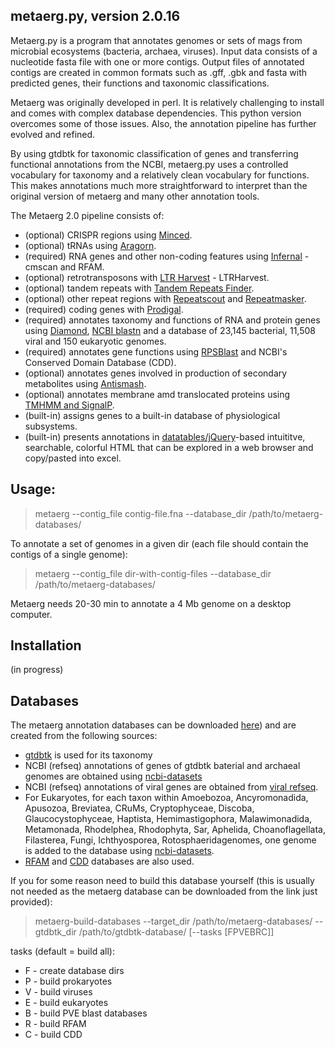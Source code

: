 ## metaerg.py, version 2.0.16

Metaerg.py is a program that annotates genomes or sets of mags from microbial ecosystems (bacteria, archaea, viruses). Input data 
consists of a nucleotide fasta file with one or more contigs. Output files of annotated contigs are created in common formats
such as .gff, .gbk and fasta with predicted genes, their functions and taxonomic classifications.

Metaerg was originally developed in perl. It is relatively challenging to install and comes with complex database 
dependencies. This python version overcomes some of those issues. Also, the annotation pipeline has further evolved and refined.

By using gtdbtk for taxonomic classification of genes and transferring functional annotations from the NCBI, metaerg.py
uses a controlled vocabulary for taxonomy and a relatively clean vocabulary for functions. This makes annotations much
more straightforward to interpret than the original version of metaerg and many other annotation tools.

The Metaerg 2.0 pipeline consists of:
* (optional) CRISPR regions using [Minced](https://github.com/ctSkennerton/minced).
* (optional) tRNAs using [Aragorn](https://www.ansikte.se/ARAGORN/Downloads/).
* (required) RNA genes and other non-coding features using [Infernal](http://eddylab.org/infernal/) - cmscan and RFAM.
* (optional) retrotransposons with [LTR Harvest](http://genometools.org/tools/gt_ltrharvest.html) - LTRHarvest.
* (optional) tandem repeats with [Tandem Repeats Finder](https://tandem.bu.edu/trf/trf.html).
* (optional) other repeat regions with [Repeatscout](http://bix.ucsd.edu/repeatscout/) and [Repeatmasker](http://www.repeatmasker.org/RepeatMasker/).
* (required) coding genes with [Prodigal](https://github.com/hyattpd/Prodigal).
* (required) annotates taxonomy and functions of RNA and protein genes using [Diamond](https://github.com/bbuchfink/diamond), [NCBI blastn](https://ftp.ncbi.nlm.nih.gov/blast/executables/blast+/LATEST/) and a database of 23,145 bacterial, 11,508 viral and 150 eukaryotic genomes.
* (required) annotates gene functions using [RPSBlast](https://ftp.ncbi.nlm.nih.gov/blast/executables/blast+/LATEST/) and NCBI's Conserved Domain Database (CDD).
* (optional) annotates genes involved in production of secondary metabolites using [Antismash](https://dl.secondarymetabolites.org/releases).
* (optional) annotates membrane amd translocated proteins using [TMHMM and SignalP](https://services.healthtech.dtu.dk/software.php).
* (built-in) assigns genes to a built-in database of physiological subsystems.
* (built-in) presents annotations in [datatables/jQuery](https://www.datatables.net/)-based intuititve, searchable, colorful HTML that can be explored in a web browser and copy/pasted into excel.

## Usage:

>metaerg --contig_file contig-file.fna --database_dir /path/to/metaerg-databases/

To annotate a set of genomes in a given dir (each file should contain the contigs of a single genome):

>metaerg --contig_file dir-with-contig-files --database_dir /path/to/metaerg-databases/

Metaerg needs 20-30 min to annotate a 4 Mb genome on a desktop computer.

## Installation

(in progress)

## Databases

The metaerg annotation databases can be downloaded [here](https://object-arbutus.cloud.computecanada.ca/metaerg/metaerg-databases-07.tar.gz)) and are created from the following sources:
* [gtdbtk](https://ecogenomics.github.io/GTDBTk/index.html) is used for its taxonomy
* NCBI (refseq) annotations of genes of gtdbtk baterial and archaeal genomes are obtained using [ncbi-datasets](https://www.ncbi.nlm.nih.gov/datasets/)
* NCBI (refseq) annotations of viral genes are obtained from [viral refseq](https://support.nlm.nih.gov/knowledgebase/article/KA-03474/en-us).
* For Eukaryotes, for each taxon within Amoebozoa, Ancyromonadida, Apusozoa, Breviatea, CRuMs, Cryptophyceae, Discoba, Glaucocystophyceae, Haptista, Hemimastigophora, Malawimonadida, Metamonada, Rhodelphea, Rhodophyta, Sar, Aphelida, Choanoflagellata, Filasterea, Fungi, Ichthyosporea, Rotosphaeridagenomes, one genome is added to the database using [ncbi-datasets](https://www.ncbi.nlm.nih.gov/datasets/). 
* [RFAM](https://rfam.xfam.org/) and [CDD](https://www.ncbi.nlm.nih.gov/Structure/cdd/cdd.shtml) databases are also used.

If you for some reason need to build this database yourself (this is usually not needed as the metaerg database can be downloaded from the link just provided):

>metaerg-build-databases --target_dir /path/to/metaerg-databases/ --gtdbtk_dir /path/to/gtdbtk-database/ [--tasks [FPVEBRC]]

tasks (default = build all):
* F - create database dirs
* P - build prokaryotes
* V - build viruses
* E - build eukaryotes
* B - build PVE blast databases
* R - build RFAM
* C - build CDD

